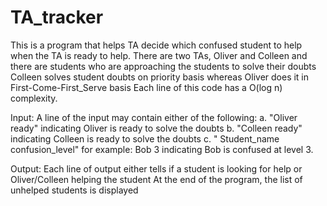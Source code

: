 # TA_tracker

This is a program that helps TA decide which confused student to help when the TA is ready to help.
There are two TAs, Oliver and Colleen and there are students who are approaching the students to solve their doubts
Colleen solves student doubts on priority basis whereas Oliver does it in First-Come-First_Serve basis
Each line of this code has a O(log n) complexity.

Input:
A line of the input may contain either of the following:
  a. "Oliver ready" indicating Oliver is ready to solve the doubts
  b. "Colleen ready" indicating Colleen is ready to solve the doubts
  c. " Student_name confusion_level"  for example: Bob 3 indicating Bob is confused at level 3.
 
Output:
Each line of output either tells if a student is looking for help or Oliver/Colleen helping the student
At the end of the program, the list of unhelped students is displayed

